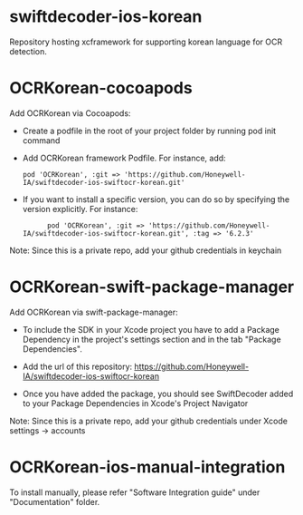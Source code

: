 # swiftdecoder-ios-korean
Repository hosting xcframework for supporting korean language for OCR detection.

# OCRKorean-cocoapods

Add OCRKorean via Cocoapods:

- Create a podfile in the root of your project folder by running pod init command

- Add OCRKorean framework Podfile. For instance, add:

      pod 'OCRKorean', :git => 'https://github.com/Honeywell-IA/swiftdecoder-ios-swiftocr-korean.git'


- If you want to install a specific version, you can do so by specifying the version explicitly. For instance:

            pod 'OCRKorean', :git => 'https://github.com/Honeywell-IA/swiftdecoder-ios-swiftocr-korean.git', :tag => '6.2.3'
      
Note: Since this is a private repo, add your github credentials in keychain



# OCRKorean-swift-package-manager

Add OCRKorean via swift-package-manager:    

- To include the SDK in your Xcode project you have to add a Package Dependency in the project's settings section and in the tab "Package Dependencies".

- Add the url of this repository: https://github.com/Honeywell-IA/swiftdecoder-ios-swiftocr-korean

- Once you have added the package, you should see SwiftDecoder added to your Package Dependencies in Xcode's Project Navigator

Note: Since this is a private repo, add your github credentials under Xcode settings -> accounts


# OCRKorean-ios-manual-integration

To install manually, please refer "Software Integration guide" under "Documentation" folder.